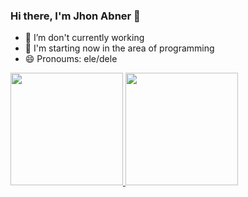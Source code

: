 ### Hi there, I'm Jhon Abner 👋

<!--
**JhonAbner/JhonAbner** is a ✨ _special_ ✨ repository because its `README.md` (this file) appears on your GitHub profile.-->

- 🔭 I’m don't currently working
- 🌱 I'm starting now in the area of programming 
- 😄 Pronoums: ele/dele
<div>
<a href="https://github.com/JhonAbner">
<img height="180em" src="https://github-readme-stats.vercel.app/api/top-langs/?username=JhonAbner&layout=compact&langs_count=7&theme=algolia"/>
<img height="180em" src="https://github-readme-stats.vercel.app/api?username=JhonAbner&show_icons=true&theme=algolia&include_all_commits=true&count_private=false"/>
</div>
